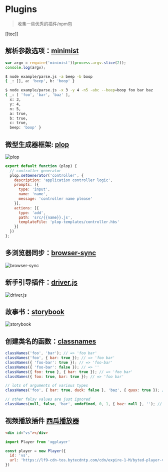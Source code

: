 # Plugins

> 收集一些优秀的插件/npm包

[[toc]]

## 解析参数选项：[minimist](https://www.npmjs.com/package/minimist)

```js
var argv = require('minimist')(process.argv.slice(2));
console.log(argv);
```

```bash
$ node example/parse.js -a beep -b boop
{ _: [], a: 'beep', b: 'boop' }
```

```bash
$ node example/parse.js -x 3 -y 4 -n5 -abc --beep=boop foo bar baz
{ _: [ 'foo', 'bar', 'baz' ],
  x: 3,
  y: 4,
  n: 5,
  a: true,
  b: true,
  c: true,
  beep: 'boop' }
```

## 微型生成器框架: [plop](https://www.npmjs.com/package/plop)

![plop](/assets/imgs/plop.gif)

```js
export default function (plop) {
  // controller generator
  plop.setGenerator('controller', {
    description: 'application controller logic',
    prompts: [{
      type: 'input',
      name: 'name',
      message: 'controller name please'
    }],
    actions: [{
      type: 'add',
      path: 'src/{{name}}.js',
      templateFile: 'plop-templates/controller.hbs'
    }]
  })
};
```

## 多浏览器同步：[browser-sync](https://www.npmjs.com/package/browser-sync)

![browser-sync](/assets/imgs/browser-sync.gif)

## 新手引导插件：[driver.js](https://www.npmjs.com/package/driver.js)

![driver.js](/assets/imgs/driver-js.png)

## 故事书：[storybook](https://github.com/storybookjs/storybook)

![storybook](/assets/imgs/storybook.gif)

## 创建类名的函数：[classnames](https://www.npmjs.com/package/classnames)

```js
classNames('foo', 'bar'); // => 'foo bar'
classNames('foo', { bar: true }); // => 'foo bar'
classNames({ 'foo-bar': true }); // => 'foo-bar'
classNames({ 'foo-bar': false }); // => ''
classNames({ foo: true }, { bar: true }); // => 'foo bar'
classNames({ foo: true, bar: true }); // => 'foo bar'

// lots of arguments of various types
classNames('foo', { bar: true, duck: false }, 'baz', { quux: true }); // => 'foo bar baz quux'

// other falsy values are just ignored
classNames(null, false, 'bar', undefined, 0, 1, { baz: null }, ''); // => 'bar 1'
```

## 视频播放插件 [西瓜播放器](https://www.npmjs.com/package/xgplayer)

```html
<div id="vs"></div>
```

```js
import Player from 'xgplayer'

const player = new Player({
  id: 'vs',
  url: 'https://lf9-cdn-tos.bytecdntp.com/cdn/expire-1-M/byted-player-videos/1.0.0/xgplayer-demo.mp4'
})
```
